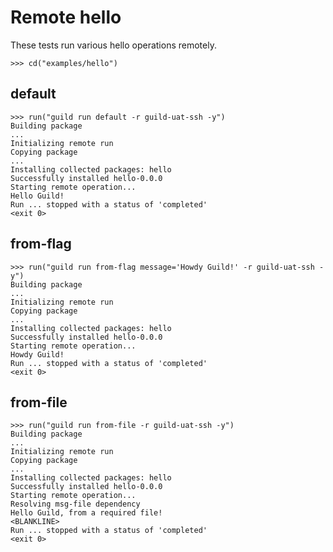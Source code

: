 # Remote hello

These tests run various hello operations remotely.

    >>> cd("examples/hello")

## default

    >>> run("guild run default -r guild-uat-ssh -y")
    Building package
    ...
    Initializing remote run
    Copying package
    ...
    Installing collected packages: hello
    Successfully installed hello-0.0.0
    Starting remote operation...
    Hello Guild!
    Run ... stopped with a status of 'completed'
    <exit 0>

## from-flag

    >>> run("guild run from-flag message='Howdy Guild!' -r guild-uat-ssh -y")
    Building package
    ...
    Initializing remote run
    Copying package
    ...
    Installing collected packages: hello
    Successfully installed hello-0.0.0
    Starting remote operation...
    Howdy Guild!
    Run ... stopped with a status of 'completed'
    <exit 0>

## from-file

    >>> run("guild run from-file -r guild-uat-ssh -y")
    Building package
    ...
    Initializing remote run
    Copying package
    ...
    Installing collected packages: hello
    Successfully installed hello-0.0.0
    Starting remote operation...
    Resolving msg-file dependency
    Hello Guild, from a required file!
    <BLANKLINE>
    Run ... stopped with a status of 'completed'
    <exit 0>
